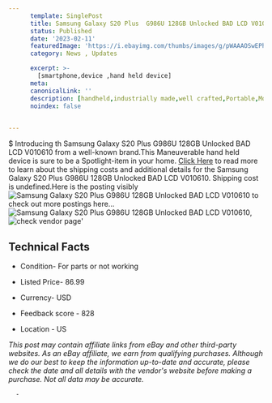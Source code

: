 ```yaml
---
      template: SinglePost
      title: Samsung Galaxy S20 Plus  G986U 128GB Unlocked BAD LCD V010610
      status: Published
      date: '2023-02-11'
      featuredImage: 'https://i.ebayimg.com/thumbs/images/g/pWAAAOSwEPhjuKDE/s-l225.jpg'
      category: News , Updates

      excerpt: >-
        [smartphone,device ,hand held device]
      meta:
      canonicalLink: ''
      description: [handheld,industrially made,well crafted,Portable,Mobile,Compact,Convenient,Lightweight,Maneuverable,Man-portable,Miniature,Carriable,Hand-held,Light,Holdable,Transportable,Mobile device,Pocket-sized,On-the-go,Wireless,Cordless,Compact size,Convenient size, smartphone,device ,hand held device]
      noindex: false
      

---
```

$
      Introducing th Samsung Galaxy S20 Plus  G986U 128GB Unlocked BAD LCD V010610 from a well-known brand.This Maneuverable hand held device is sure to be a Spotlight-item in your home. [Click Here](https://www.ebay.com/itm/155402775188?hash=item242eba2a94%3Ag%3ApWAAAOSwEPhjuKDE&mkevt=1&mkcid=1&mkrid=711-53200-19255-0&campid=%253CePNCampaignId%253E&customid=%253CreferenceId%253E&toolid=10049) to read more to learn about the shipping costs and additional details for the Samsung Galaxy S20 Plus  G986U 128GB Unlocked BAD LCD V010610. Shipping cost is undefined.Here is the posting visibly ![Samsung Galaxy S20 Plus  G986U 128GB Unlocked BAD LCD V010610](https://i.ebayimg.com/thumbs/images/g/pWAAAOSwEPhjuKDE/s-l225.jpg) to check out more postings here... ![Samsung Galaxy S20 Plus  G986U 128GB Unlocked BAD LCD V010610](https://i.ebayimg.com/images/g/pWAAAOSwEPhjuKDE/s-l1600.jpg), ![check vendor page](https://origin-galleryplus.ebayimg.com/ws/web/155402775188_2_0_1/225x225.jpg,https://origin-galleryplus.ebayimg.com/ws/web/155402775188_3_0_1/225x225.jpg,https://origin-galleryplus.ebayimg.com/ws/web/155402775188_4_0_1/225x225.jpg,https://origin-galleryplus.ebayimg.com/ws/web/155402775188_5_0_1/225x225.jpg)'

      

 ## Technical Facts 



     
      

 - Condition- For parts or not working 


      

 - Listed Price- 86.99 


      

 - Currency- USD 


      

 - Feedback score - 828 


      

 - Location - US 


      
      

 *_This post may contain affiliate links from eBay and other third-party websites. As an eBay affiliate, we earn from qualifying purchases. Although we do our best to keep the information up-to-date and accurate, please check the date and all details with the vendor's website before making a purchase. Not all data may be accurate._*




      -
